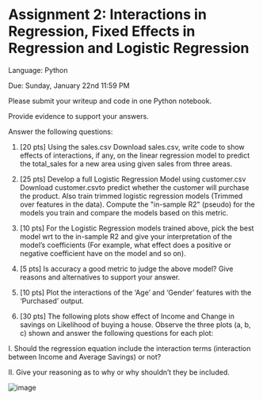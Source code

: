 # Assignment 2: Interactions in Regression, Fixed Effects in Regression and Logistic Regression

Language: Python

Due: Sunday, January 22nd 11:59 PM

 

Please submit your writeup and code in one Python notebook.

Provide evidence to support your answers. 

 

Answer the following questions:

1. [20 pts] Using the sales.csv Download sales.csv, write code to show effects of interactions, if any, on the linear regression model to predict the total_sales for a new area using given sales from three areas.

2. [25 pts] Develop a full Logistic Regression Model using customer.csv Download customer.csvto predict whether the customer will purchase the product. Also train trimmed logistic regression models (Trimmed over features in the data). Compute the "in-sample R2" (pseudo) for the models you train and compare the models based on this metric.

3. [10 pts] For the Logistic Regression models trained above, pick the best model wrt to the in-sample R2 and give your interpretation of the model’s coefficients (For example, what effect does a positive or negative coefficient have on the model and so on).

4. [5 pts] Is accuracy a good metric to judge the above model? Give reasons and alternatives to support your answer.

5. [10 pts] Plot the interactions of the ‘Age’ and ‘Gender’ features with the ‘Purchased’ output. 

6. [30 pts] The following plots show effect of Income and Change in savings on Likelihood of buying a house. Observe the three plots (a, b, c) shown and answer the following questions for each plot:

I. Should the regression equation include the interaction terms (interaction between Income and Average Savings) or not?

II. Give your reasoning as to why or why shouldn’t they be included.


![image](https://user-images.githubusercontent.com/88226564/231055726-775bc670-56e4-4557-bdd3-6131fa9d41af.png)
